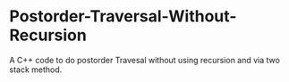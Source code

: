 # Postorder-Traversal-Without-Recursion
A C++ code to do postorder Travesal without using recursion and via two stack method.
